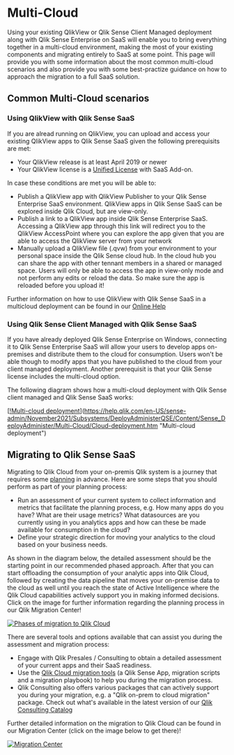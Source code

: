 # Multi-Cloud
Using your existing QlikView or Qlik Sense Client Managed deployment along with Qlik Sense Enterprise on SaaS will enable you to bring everything together in a multi-cloud environment, making the most of your existing components and migrating entirely to SaaS at some point.
This page will provide you with some information about the most common multi-cloud scenarios and also provide you with some best-practize guidance on how to approach the migration to a full SaaS solution.

## Common Multi-Cloud scenarios
### Using QlikView with Qlik Sense SaaS
If you are alread running on QlikView, you can upload and access your existing QlikView apps to Qlik Sense SaaS given the following prerequisits are met:

* Your QlikView release is at least April 2019 or newer
* Your QlikView license is a [Unified License](https://community.qlik.com/t5/Knowledge/QlikView-amp-Qlik-Sense-Unified-Dual-Use-License-User-Allocation/ta-p/1717668) with SaaS Add-on.

In case these conditions are met you will be able to:

* Publish a QlikView app with QlikView Publisher to your Qlik Sense Enterprise SaaS environment. QlikView apps in Qlik Sense SaaS can be explored inside Qlik Cloud, but are view-only.
* Publish a link to a QlikView app inside Qlik Sense Enterprise SaaS. Accessing a QlikView app through this link will redirect you to the QlikView AccessPoint where you can explore the app given that you are able to access the QlikView server from your network
* Manually upload a QlikView file (.qvw) from your environment to your personal space inside the Qlik Sense cloud hub. In the cloud hub you can share the app with other tennant members in a shared or managed space. Users will only be able to access the app in view-only mode and not perform any edits or reload the data. So make sure the app is reloaded before you upload it!  

Further information on how to use QlikView with Qlik Sense SaaS in a multicloud deployment can be found in our [Online Help](https://help.qlik.com/en-US/cloud-services/Subsystems/Hub/Content/Global_Common/Migrate/using-QV-cloud-hub.htm "Qlik View apps in Qlik Sense")

### Using Qlik Sense Client Managed with Qlik Sense SaaS
If you have already deployed Qlik Sense Enterprise on Windows, connecting it to Qlik Sense Enterprise SaaS will allow your users to develop apps on-premises and distribute them to the cloud for consumption. Users won't be able though to modify apps that you have published to the cloud from your client managed deployment. Another prerequisit is that your Qlik Sense license includes the multi-cloud option.

The following diagram shows how a multi-cloud deployment with Qlik Sense client managed and Qlik Sense SaaS works:

[[!Multi-cloud deployment](https://help.qlik.com/en-US/sense-admin/November2021/Subsystems/DeployAdministerQSE/Content/Resources/Images/dr_multi-cloud2.svg)](https://help.qlik.com/en-US/sense-admin/November2021/Subsystems/DeployAdministerQSE/Content/Sense_DeployAdminister/Multi-Cloud/Cloud-deployment.htm "Multi-cloud deployment")


## Migrating to Qlik Sense SaaS
Migrating to Qlik Cloud from your on-premis Qlik system is a journey that requires some [planning](https://help.qlik.com/en-US/migration/Content/Migration/qliksense-qliksense-planning-your-migration.htm "Planning your migration to Qlik Cloud") in advance. Here are some steps that you should perform as part of your planning process:

* Run an assessment of your current system to collect information and metrics that facilitate the planning process, e.g. How many apps do you have? What are their usage metrics? What datasources are you currently using in you analytics apps and how can these be made available for consumption in the cloud?
* Define your strategic direction for moving your analytics to the cloud based on your business needs.

As shown in the diagram below, the detailed assessment should be the starting point in our recommended phased approach. After that you can start offloading the consumption of your analytic apps into Qlik Cloud, followed by creating the data pipeline that moves your on-premise data to the cloud as well until you reach the state of Active Intelligence where the Qlik Cloud capabilities actively support you in making informed decisions. Click on the image for further information regarding the planning process in our Qlik Migration Center!   

[![Phases of migration to Qlik Cloud](https://help.qlik.com/en-US/migration/Content/Resources/Images/SaaSMigrationPhases.png "Phases of migration to Qlik Cloud")](https://help.qlik.com/en-US/migration/Content/Migration/qliksense-qliksense-planning-your-migration.htm)

There are several tools and options available that can assist you during the assessment and migration process:

* Engage with Qlik Presales / Consulting to obtain a detailed assessment of your current apps and their SaaS readiness.
* Use the [Qlik Cloud migration tools](https://help.qlik.com/en-US/migration/Content/Migration/Qlik-migration-playbook.htm "Qlik Cloud migration tools") (a Qlik Sense App, migration scripts and a migration playbook) to help you during the migration process.
* Qlik Consulting also offers various packages that can actively support you during your migration, e.g. a "Qlik on-prem to cloud migration" package. Check out  what's available in the latest version of our [Qlik Consulting Catalog](https://www.qlik.com/us/services/qlik-consulting "Qlik Consulting Catalog")

Further detailed information on the migration to Qlik Cloud can be found in our Migration Center (click on the image below to get there)!

[![Migration Center](https://user-images.githubusercontent.com/72072893/168600571-78fa1f85-2656-477c-9dec-33d0b0221263.png)](https://help.qlik.com/en-US/migration/Content/Migration/Home.htm "Qlik Migration Center")



